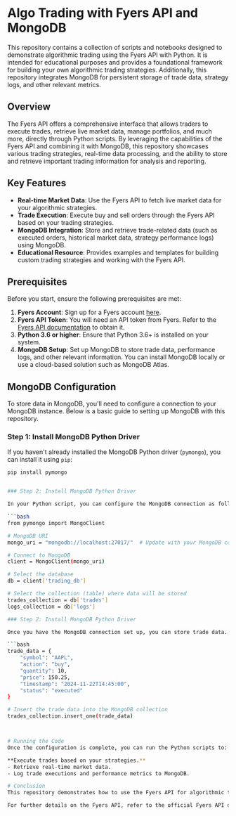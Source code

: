 # Algo Trading with Fyers API and MongoDB

This repository contains a collection of scripts and notebooks designed to demonstrate algorithmic trading using the Fyers API with Python. It is intended for educational purposes and provides a foundational framework for building your own algorithmic trading strategies. Additionally, this repository integrates MongoDB for persistent storage of trade data, strategy logs, and other relevant metrics.

## Overview

The Fyers API offers a comprehensive interface that allows traders to execute trades, retrieve live market data, manage portfolios, and much more, directly through Python scripts. By leveraging the capabilities of the Fyers API and combining it with MongoDB, this repository showcases various trading strategies, real-time data processing, and the ability to store and retrieve important trading information for analysis and reporting.

## Key Features

- **Real-time Market Data**: Use the Fyers API to fetch live market data for your algorithmic strategies.
- **Trade Execution**: Execute buy and sell orders through the Fyers API based on your trading strategies.
- **MongoDB Integration**: Store and retrieve trade-related data (such as executed orders, historical market data, strategy performance logs) using MongoDB.
- **Educational Resource**: Provides examples and templates for building custom trading strategies and working with the Fyers API.

## Prerequisites

Before you start, ensure the following prerequisites are met:

1. **Fyers Account**: Sign up for a Fyers account [here](https://www.fyers.in/).
2. **Fyers API Token**: You will need an API token from Fyers. Refer to the [Fyers API documentation](https://api.fyers.in/) to obtain it.
3. **Python 3.6 or higher**: Ensure that Python 3.6+ is installed on your system.
4. **MongoDB Setup**: Set up MongoDB to store trade data, performance logs, and other relevant information. You can install MongoDB locally or use a cloud-based solution such as MongoDB Atlas.

## MongoDB Configuration

To store data in MongoDB, you'll need to configure a connection to your MongoDB instance. Below is a basic guide to setting up MongoDB with this repository.

### Step 1: Install MongoDB Python Driver

If you haven't already installed the MongoDB Python driver (`pymongo`), you can install it using `pip`:

```bash
pip install pymongo


### Step 2: Install MongoDB Python Driver

In your Python script, you can configure the MongoDB connection as follows:

```bash
from pymongo import MongoClient

# MongoDB URI
mongo_uri = "mongodb://localhost:27017/"  # Update with your MongoDB connection string

# Connect to MongoDB
client = MongoClient(mongo_uri)

# Select the database
db = client['trading_db']

# Select the collection (table) where data will be stored
trades_collection = db['trades']
logs_collection = db['logs']

### Step 2: Install MongoDB Python Driver

Once you have the MongoDB connection set up, you can store trade data. For example, after executing a trade through the Fyers API, you can store the trade details in MongoDB like so:

```bash
trade_data = {
    "symbol": "AAPL",
    "action": "buy",
    "quantity": 10,
    "price": 150.25,
    "timestamp": "2024-11-22T14:45:00",
    "status": "executed"
}

# Insert the trade data into the MongoDB collection
trades_collection.insert_one(trade_data)



# Running the Code
Once the configuration is complete, you can run the Python scripts to:

**Execute trades based on your strategies.**
- Retrieve real-time market data.
- Log trade executions and performance metrics to MongoDB.

# Conclusion
This repository demonstrates how to use the Fyers API for algorithmic trading with Python, along with MongoDB for storing and analyzing trade data and logs. It provides a base to create and test your own trading strategies while ensuring persistent storage of relevant information for further analysis.

For further details on the Fyers API, refer to the official Fyers API documentation. 